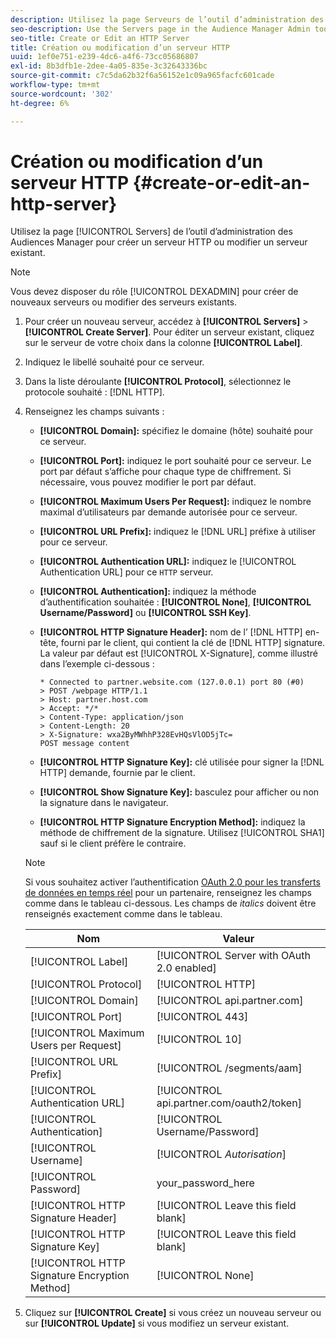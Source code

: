 ```yaml
---
description: Utilisez la page Serveurs de l’outil d’administration des Audiences Manager pour créer un serveur HTTP ou modifier un serveur existant.
seo-description: Use the Servers page in the Audience Manager Admin tool to create a new HTTP server or to edit an existing server.
seo-title: Create or Edit an HTTP Server
title: Création ou modification d’un serveur HTTP
uuid: 1ef0e751-e239-4dc6-a4f6-73cc05686807
exl-id: 8b3dfb1e-2dee-4a05-835e-3c32643336bc
source-git-commit: c7c5da62b32f6a56152e1c09a965facfc601cade
workflow-type: tm+mt
source-wordcount: '302'
ht-degree: 6%

---
```


# Création ou modification d’un serveur HTTP {#create-or-edit-an-http-server}

Utilisez la page [!UICONTROL Servers] de l’outil d’administration des Audiences Manager pour créer un serveur HTTP ou modifier un serveur existant.

>[!NOTE]
>
>Vous devez disposer du rôle [!UICONTROL DEXADMIN] pour créer de nouveaux serveurs ou modifier des serveurs existants.

1. Pour créer un nouveau serveur, accédez à **[!UICONTROL Servers]** > **[!UICONTROL Create Server]**. Pour éditer un serveur existant, cliquez sur le serveur de votre choix dans la colonne **[!UICONTROL Label]**.
1. Indiquez le libellé souhaité pour ce serveur.
1. Dans la liste déroulante **[!UICONTROL Protocol]**, sélectionnez le protocole souhaité : [!DNL HTTP].
1. Renseignez les champs suivants :

   * **[!UICONTROL Domain]:** spécifiez le domaine (hôte) souhaité pour ce serveur.
   * **[!UICONTROL Port]:** indiquez le port souhaité pour ce serveur. Le port par défaut s’affiche pour chaque type de chiffrement. Si nécessaire, vous pouvez modifier le port par défaut.
   * **[!UICONTROL Maximum Users Per Request]:** indiquez le nombre maximal d’utilisateurs par demande autorisée pour ce serveur.
   * **[!UICONTROL URL Prefix]:** indiquez le  [!DNL URL] préfixe à utiliser pour ce serveur.
   * **[!UICONTROL Authentication URL]:** indiquez le  [!UICONTROL Authentication URL] pour ce  `HTTP` serveur.
   * **[!UICONTROL Authentication]:** indiquez la méthode d’authentification souhaitée :  **[!UICONTROL None]**,  **[!UICONTROL Username/Password]** ou  **[!UICONTROL SSH Key]**.
   * **[!UICONTROL HTTP Signature Header]:** nom de l’ [!DNL HTTP] en-tête, fourni par le client, qui contient la clé de  [!DNL HTTP] signature. La valeur par défaut est [!UICONTROL X-Signature], comme illustré dans l’exemple ci-dessous :

      ```
      * Connected to partner.website.com (127.0.0.1) port 80 (#0)
      > POST /webpage HTTP/1.1
      > Host: partner.host.com
      > Accept: */*
      > Content-Type: application/json
      > Content-Length: 20
      > X-Signature: wxa2ByMWhhP328EvHQsVlOD5jTc=
      POST message content
      ```

   * **[!UICONTROL HTTP Signature Key]:** clé utilisée pour signer la  [!DNL HTTP] demande, fournie par le client.
   * **[!UICONTROL Show Signature Key]:** basculez pour afficher ou non la signature dans le navigateur.
   * **[!UICONTROL HTTP Signature Encryption Method]:** indiquez la méthode de chiffrement de la signature. Utilisez [!UICONTROL SHA1] sauf si le client préfère le contraire.

   >[!NOTE]
   >
   >Si vous souhaitez activer l’authentification [OAuth 2.0 pour les transferts de données en temps réel](https://experienceleague.adobe.com/docs/audience-manager/user-guide/implementation-integration-guides/receiving-audience-data/real-time-outbound-transfers/oauth-in-outbound-transfers.html?lang=en) pour un partenaire, renseignez les champs comme dans le tableau ci-dessous. Les champs de *italics* doivent être renseignés exactement comme dans le tableau.

   | Nom | Valeur |
   |---|---|
   | [!UICONTROL Label] | [!UICONTROL Server with OAuth 2.0 enabled] |
   | [!UICONTROL Protocol] | [!UICONTROL HTTP] |
   | [!UICONTROL Domain] | [!UICONTROL api.partner.com] |
   | [!UICONTROL Port] | [!UICONTROL 443] |
   | [!UICONTROL Maximum Users per Request] | [!UICONTROL 10] |
   | [!UICONTROL URL Prefix] | [!UICONTROL /segments/aam] |
   | [!UICONTROL Authentication URL] | [!UICONTROL api.partner.com/oauth2/token] |
   | [!UICONTROL Authentication] | [!UICONTROL Username/Password] |
   | [!UICONTROL Username] | [!UICONTROL *Autorisation*] |
   | [!UICONTROL Password] | your_password_here |
   | [!UICONTROL HTTP Signature Header] | [!UICONTROL Leave this field blank] |
   | [!UICONTROL HTTP Signature Key] | [!UICONTROL Leave this field blank] |
   | [!UICONTROL HTTP Signature Encryption Method] | [!UICONTROL None] |

1. Cliquez sur **[!UICONTROL Create]** si vous créez un nouveau serveur ou sur **[!UICONTROL Update]** si vous modifiez un serveur existant.
